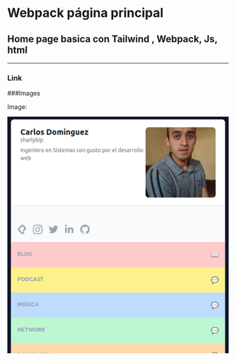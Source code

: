 
# Webpack página principal
## Home page basica con Tailwind , Webpack, Js,  html
-------------

### Link

###Images

Image:

![](https://github.com/sharlybip/home-page-sb/blob/main/public/images/img.png)
